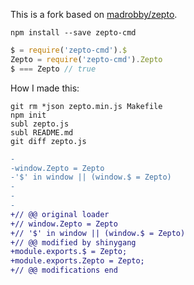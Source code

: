 
This is a fork based on [madrobby/zepto](https://github.com/madrobby/zepto).

```
npm install --save zepto-cmd
```

```js
$ = require('zepto-cmd').$
Zepto = require('zepto-cmd').Zepto
$ === Zepto // true
```

How I made this:

```
git rm *json zepto.min.js Makefile
npm init
subl zepto.js
subl README.md
git diff zepto.js
```

```diff
-
-window.Zepto = Zepto
-'$' in window || (window.$ = Zepto)
-
-
-
+// @@ original loader
+// window.Zepto = Zepto
+// '$' in window || (window.$ = Zepto)
+// @@ modified by shinygang
+module.exports.$ = Zepto;
+module.exports.Zepto = Zepto;
+// @@ modifications end
```